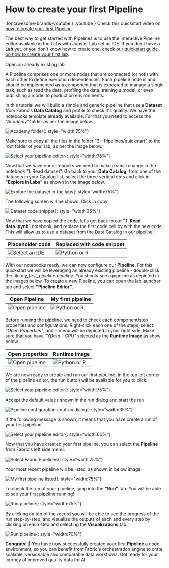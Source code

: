 # How to create your first Pipeline

:fontawesome-brands-youtube:{ .youtube }
Check this quickstart video on <a href="https://youtu.be/_zZBt2nWiH8"><u>how to create your first Pipeline</u></a>.

The best way to get started with Pipelines is to use the interactive Pipeline editor available in the Labs with Jupyter Lab set as IDE.
If you don't have a **Lab** yet, or you don't know how to create one, check our <a href="create_lab"><u>quickstart guide on how to create your first lab</u></a>.

Open an already existing lab.

A Pipeline comprises one or more nodes that are connected (or not!) with each other to define execution dependencies. Each pipeline node
is and should be implemented as a component that is expected to manage a single task, such as read the data, profiling the data, training a model,
or even publishing a model to production environments.

In this tutorial we will build a simple and generic pipeline that use a **Dataset** from Fabric's **Data Catalog** and profile to check it's quality.
We have the notebooks template already available. For that you need to access the *"Academy"* folder as per the image below.

![Academy folder](../assets/quickstart/create_pipeline/academy_folder.webp){: style="width:75%"}

Make sure to copy all the files in the folder "3 - Pipelines/quickstart" to the root folder of your lab, as per the image below.

![Select your pipeline editor](../assets/quickstart/create_pipeline/copy_files.webp){: style="width:75%"}

Now that we have our notebooks we need to make a small change in the notebook "1. Read dataset". Go back to your **Data Catalog**, from one of the datasets
in your Catalog list, select the three vertical dots and click in **"Explore in Labs"** as shown in the image below.

![Explore the dataset in the labs](../assets/quickstart/create_pipeline/explore_in_labs.webp){: style="width:75%"}

The following screen will be shown. Click in copy.

![Dataset code snippet](../assets/quickstart/create_pipeline/code_snippet.webp){: style="width:35%"}

Now that we have copied the code, let's get back to our **"1. Read data.ipynb"** notebook, and replace the first code cell by with the new code. This will allow us to use a
dataset from the Data Catalog in our pipeline.

| Placeholder code                                                               | Replaced with code snippet                                                               |
|---------------------------------------------------------------------------------------|------------------------------------------------------------------------------------------|
| ![Select an IDE](../assets/quickstart/create_pipeline/og_code.webp) | ![Python or R](../assets/quickstart/create_pipeline/replaced_code.webp)|

With our notebooks ready, we can now configure our **Pipeline**.
For this quickstart we will be leveraging an already existing pipeline - double-click the file *my_first_pipeline.pipeline*. You should see a pipeline
as depicted in the images below.
To create a new Pipeline, you can open the lab launcher tab and select **"Pipeline Editor"**.

| Open Pipeline                                                                                  | My first pipeline                                                                            |
|------------------------------------------------------------------------------------------------|----------------------------------------------------------------------------------------------|
| ![Open pipeline](../assets/quickstart/create_pipeline/open_pipeline.webp) | ![Python or R](../assets/quickstart/create_pipeline/my_first_pipeline.webp) |

Before running the pipeline, we need to check each component/step properties and configurations. Right-click each one of the steps, select *"Open Properties"*, and a
menu will be depicted in your right side. Make sure that you have *"YData - CPU"* selected as the **Runtime Image** as show below.

| Open properties                                                                                | Runtime image                                                                                    |
|------------------------------------------------------------------------------------------------|--------------------------------------------------------------------------------------------------|
| ![Open pipeline](../assets/quickstart/create_pipeline/open_properties.webp) | ![Python or R](../assets/quickstart/create_pipeline/runtime_image.webp) |

We are now ready to create and run our first pipeline. In the top left corner of the pipeline editor, the run button
will be available for you to click.

![Select your pipeline editor](../assets/quickstart/create_pipeline/run_pipeline.webp){: style="width:75%"}

Accept the default values shown in the run dialog and start the run

![Pipeline configuration confirm dialog](../assets/quickstart/create_pipeline/pipeline_default_dialog.webp){: style="width:35%"}

If the following message is shown, it means that you have create a run of your first pipeline.

![Select your pipeline editor](../assets/quickstart/create_pipeline/pipeline_creation_success.webp){: style="width:60%"}

Now that you have created your first pipeline, you can select the **Pipeline** from Fabric's left side menu.

![Select Fabric Pipelines](../assets/quickstart/create_pipeline/pipelines_menu.webp){: style="width:75%"}

Your most recent pipeline will be listed, as shown in below image.

![My first pipeline listed](../assets/quickstart/create_pipeline/my_pipeline_record.webp){: style="width:75%"}

To check the run of your pipeline, jump into the **"Run"** tab. You will be able to see your first pipeline running!

![Run pipeline](../assets/quickstart/create_pipeline/my_first_pipeline_run.webp){: style="width:75%"}

By clicking on top of the record you will be able to see the progress of the run step-by-step, and visualize the outputs of each and every
step by clicking on each step and selecting the **Visualizations** tab.

![Run pipeline](../assets/quickstart/create_pipeline/pipeline_progress.webp){: style="width:70%"}

**Congrats!** 🚀 You have now successfully created your first **Pipeline** a code environment, so you can benefit from Fabric's
orchestration engine to crate scalable, versionable and comparable data workflows.
Get ready for your journey of improved quality data for AI.
